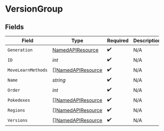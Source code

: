 # VersionGroup


## Fields

| Field                                                         | Type                                                          | Required                                                      | Description                                                   |
| ------------------------------------------------------------- | ------------------------------------------------------------- | ------------------------------------------------------------- | ------------------------------------------------------------- |
| `Generation`                                                  | [NamedAPIResource](../../models/shared/namedapiresource.md)   | :heavy_check_mark:                                            | N/A                                                           |
| `ID`                                                          | *int*                                                         | :heavy_check_mark:                                            | N/A                                                           |
| `MoveLearnMethods`                                            | [][NamedAPIResource](../../models/shared/namedapiresource.md) | :heavy_check_mark:                                            | N/A                                                           |
| `Name`                                                        | *string*                                                      | :heavy_check_mark:                                            | N/A                                                           |
| `Order`                                                       | *int*                                                         | :heavy_check_mark:                                            | N/A                                                           |
| `Pokedexes`                                                   | [][NamedAPIResource](../../models/shared/namedapiresource.md) | :heavy_check_mark:                                            | N/A                                                           |
| `Regions`                                                     | [][NamedAPIResource](../../models/shared/namedapiresource.md) | :heavy_check_mark:                                            | N/A                                                           |
| `Versions`                                                    | [][NamedAPIResource](../../models/shared/namedapiresource.md) | :heavy_check_mark:                                            | N/A                                                           |